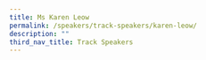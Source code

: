 ```yaml
---
title: Ms Karen Leow
permalink: /speakers/track-speakers/karen-leow/
description: ""
third_nav_title: Track Speakers
---
```

